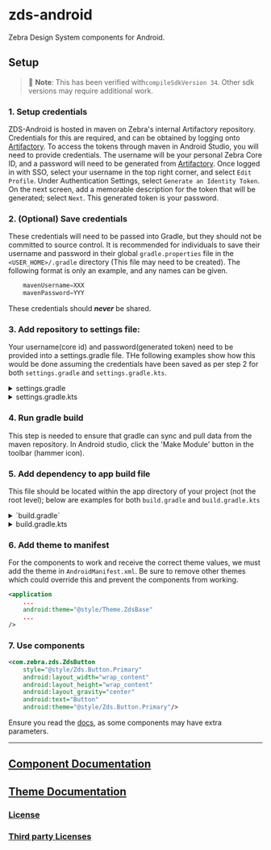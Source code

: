 # zds-android

Zebra Design System components for Android.

## Setup

> 🚧 **Note**: This has been verified with`compileSdkVersion 34`. Other sdk versions may require additional work.

### 1. Setup credentials

ZDS-Android is hosted in maven on Zebra's internal Artifactory repository. Credentials for this are required, and can be obtained by logging onto [Artifactory](https://artifactory-us.zebra.com).
To access the tokens through maven in Android Studio, you will need to provide credentials. The username will be your personal Zebra Core ID, and a password will need to be generated from [Artifactory](https://artifactory-us.zebra.com).
Once logged in with SSO, select your username in the top right corner, and select `Edit Profile`. Under Authentication Settings, select `Generate an Identity Token`. On the next screen, add a memorable description for the token that will be generated; select `Next`. This generated token is your password.

### 2. (Optional) Save credentials

These credentials will need to be passed into Gradle, but they should not be committed to source control. It is recommended for individuals to save their username and password in their global `gradle.properties` file in the `<USER_HOME>/.gradle` directory (This file may need to be created). The following format is only an example, and any names can be given.

```gradle
    mavenUsername=XXX
    mavenPassword=YYY
```

These credentials should **_never_** be shared.

### 3. Add repository to settings file:

Your username(core id) and password(generated token) need to be provided into a settings.gradle file. THe following examples show how this would be done assuming the credentials have been saved as per step 2 for both `settings.gradle` and `settings.gradle.kts`.

<details>
<summary>
settings.gradle
</summary>

```gradle
dependencyResolutionManagement {
    repositories {
        maven{
            url "https://artifactory-us.zebra.com/artifactory/dmo-mvn-rel/"
            credentials {
                username = "${mavenUsername}"
                password = "${mavenPassword}"
            }
        }
    }
}
```

</details>

<details>
<summary>
settings.gradle.kts
</summary>

```gradle
import java.lang.System.getProperty
...

dependencyResolutionManagement {
    repositories {
        google()
        mavenCentral()
        maven{
            url = uri("https://artifactory-us.zebra.com/artifactory/dmo-mvn-rel/")
            credentials {
                username = getProperty("mavenUsername")
                password = getProperty("mavenPassword")
            }
        }
    }
}
```

</details>

### 4. Run gradle build

This step is needed to ensure that gradle can sync and pull data from the maven repository. In Android studio, click the 'Make Module' button in the toolbar (hammer icon).

### 5. Add dependency to app build file

This file should be located within the app directory of your project (not the root level); below are examples for both `build.gradle` and `build.gradle.kts`

<details>
<summary>`build.gradle`</summary>
<!-- x-release-please-start-version -->

```
dependencies {
    ...
    implementation 'com.zebra:zds:1.2.0'
}
```

<!-- x-release-please-end -->
</details>
<details>
<summary>build.gradle.kts</summary>

<!-- x-release-please-start-version -->

dependencies {
...
implementation("com.zebra:zds:1.2.0")
}

<!-- x-release-please-end -->

Once you have done this, and performed a sync and build, the IDE _should_ recommend this line be refactored into the new style below:

```
dependencies {
    ...
    implementation(libs.zds)
}
```

</details>

### 6. Add theme to manifest

For the components to work and receive the correct theme values, we must add the theme in `AndroidManifest.xml`. Be sure to remove other themes which could override this and prevent the components from working.

```xml
<application
    ...
    android:theme="@style/Theme.ZdsBase"
    ...
/>
```

### 7. Use components

```xml
<com.zebra.zds.ZdsButton
    style="@style/Zds.Button.Primary"
    android:layout_width="wrap_content"
    android:layout_height="wrap_content"
    android:layout_gravity="center"
    android:text="Button"
    android:theme="@style/Zds.Button.Primary"/>
```

Ensure you read the [docs](./components/docs/components/index.md), as some components may have extra parameters.

---

## [Component Documentation](./components/docs/components/index.md)

## [Theme Documentation](./components/docs/theme/index.md)

### [License](./LICENSE)

### [Third party Licenses](./)
